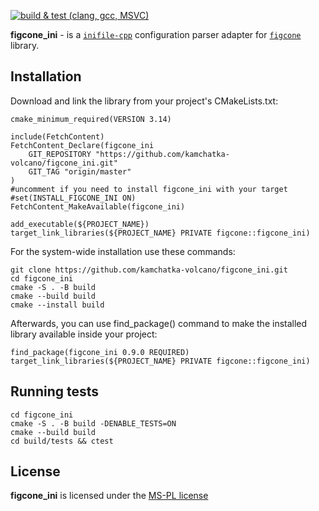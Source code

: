 [![build & test (clang, gcc, MSVC)](https://github.com/kamchatka-volcano/figcone_ini/actions/workflows/build_and_test.yml/badge.svg?branch=master)](https://github.com/kamchatka-volcano/figcone_ini/actions/workflows/build_and_test.yml)

**figcone_ini** - is a [`inifile-cpp`](https://github.com/Rookfighter/inifile-cpp) configuration parser adapter for [`figcone`](https://github.com/kamchatka-volcano/figcone) library. 


## Installation
Download and link the library from your project's CMakeLists.txt:
```
cmake_minimum_required(VERSION 3.14)

include(FetchContent)
FetchContent_Declare(figcone_ini
    GIT_REPOSITORY "https://github.com/kamchatka-volcano/figcone_ini.git"
    GIT_TAG "origin/master"
)
#uncomment if you need to install figcone_ini with your target
#set(INSTALL_FIGCONE_INI ON)
FetchContent_MakeAvailable(figcone_ini)

add_executable(${PROJECT_NAME})
target_link_libraries(${PROJECT_NAME} PRIVATE figcone::figcone_ini)
```

For the system-wide installation use these commands:
```
git clone https://github.com/kamchatka-volcano/figcone_ini.git
cd figcone_ini
cmake -S . -B build
cmake --build build
cmake --install build
```

Afterwards, you can use find_package() command to make the installed library available inside your project:
```
find_package(figcone_ini 0.9.0 REQUIRED)
target_link_libraries(${PROJECT_NAME} PRIVATE figcone::figcone_ini)
```

## Running tests
```
cd figcone_ini
cmake -S . -B build -DENABLE_TESTS=ON
cmake --build build
cd build/tests && ctest
```

## License
**figcone_ini** is licensed under the [MS-PL license](/LICENSE.md)  
